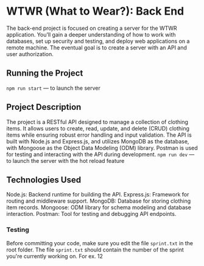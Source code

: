 # WTWR (What to Wear?): Back End

The back-end project is focused on creating a server for the WTWR application. You’ll gain a deeper understanding of how to work with databases, set up security and testing, and deploy web applications on a remote machine. The eventual goal is to create a server with an API and user authorization.

## Running the Project

`npm run start` — to launch the server

## Project Description

The project is a RESTful API designed to manage a collection of clothing items. It allows users to create, read, update, and delete (CRUD) clothing items while ensuring robust error handling and input validation. The API is built with Node.js and Express.js, and utilizes MongoDB as the database, with Mongoose as the Object Data Modeling (ODM) library. Postman is used for testing and interacting with the API during development.
`npm run dev` — to launch the server with the hot reload feature

## Technologies Used

Node.js: Backend runtime for building the API.
Express.js: Framework for routing and middleware support.
MongoDB: Database for storing clothing item records.
Mongoose: ODM library for schema modeling and database interaction.
Postman: Tool for testing and debugging API endpoints.

### Testing

Before committing your code, make sure you edit the file `sprint.txt` in the root folder. The file `sprint.txt` should contain the number of the sprint you're currently working on. For ex. 12
